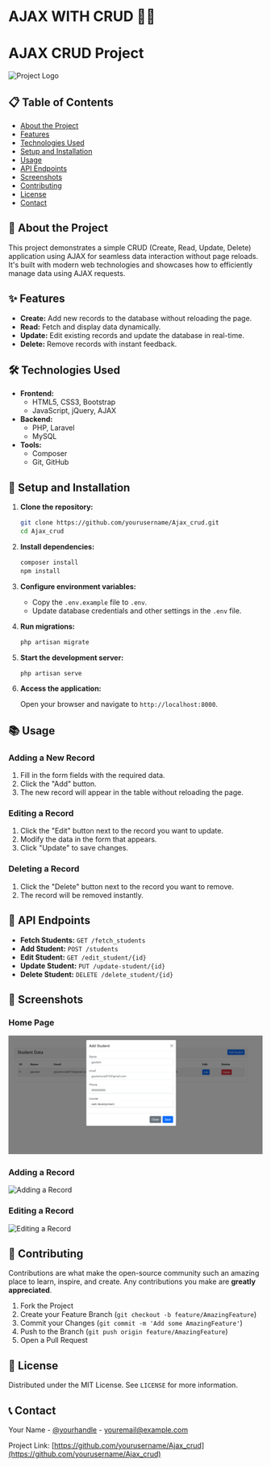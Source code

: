 <h1>AJAX WITH CRUD 🐱‍👤</h1>

# AJAX CRUD Project

![Project Logo](https://example.com/logo.png)

## 📋 Table of Contents

- [About the Project](#about-the-project)
- [Features](#features)
- [Technologies Used](#technologies-used)
- [Setup and Installation](#setup-and-installation)
- [Usage](#usage)
- [API Endpoints](#api-endpoints)
- [Screenshots](#screenshots)
- [Contributing](#contributing)
- [License](#license)
- [Contact](#contact)

## 📖 About the Project

This project demonstrates a simple CRUD (Create, Read, Update, Delete) application using AJAX for seamless data interaction without page reloads. It's built with modern web technologies and showcases how to efficiently manage data using AJAX requests.

## ✨ Features

- **Create:** Add new records to the database without reloading the page.
- **Read:** Fetch and display data dynamically.
- **Update:** Edit existing records and update the database in real-time.
- **Delete:** Remove records with instant feedback.

## 🛠 Technologies Used

- **Frontend:**
  - HTML5, CSS3, Bootstrap
  - JavaScript, jQuery, AJAX
- **Backend:**
  - PHP, Laravel
  - MySQL
- **Tools:**
  - Composer
  - Git, GitHub

## 🚀 Setup and Installation

1. **Clone the repository:**

    ```bash
    git clone https://github.com/yourusername/Ajax_crud.git
    cd Ajax_crud
    ```

2. **Install dependencies:**

    ```bash
    composer install
    npm install
    ```

3. **Configure environment variables:**

    - Copy the `.env.example` file to `.env`.
    - Update database credentials and other settings in the `.env` file.

4. **Run migrations:**

    ```bash
    php artisan migrate
    ```

5. **Start the development server:**

    ```bash
    php artisan serve
    ```

6. **Access the application:**

    Open your browser and navigate to `http://localhost:8000`.

## 📚 Usage

### Adding a New Record

1. Fill in the form fields with the required data.
2. Click the "Add" button.
3. The new record will appear in the table without reloading the page.

### Editing a Record

1. Click the "Edit" button next to the record you want to update.
2. Modify the data in the form that appears.
3. Click "Update" to save changes.

### Deleting a Record

1. Click the "Delete" button next to the record you want to remove.
2. The record will be removed instantly.

## 🔗 API Endpoints

- **Fetch Students:** `GET /fetch_students`
- **Add Student:** `POST /students`
- **Edit Student:** `GET /edit_student/{id}`
- **Update Student:** `PUT /update-student/{id}`
- **Delete Student:** `DELETE /delete_student/{id}`

## 📸 Screenshots

### Home Page
![Home Page](public/assets/images/gautam.PNG)

### Adding a Record
![Adding a Record](https://example.com/addrecord.png)

### Editing a Record
![Editing a Record](https://example.com/editrecord.png)

## 🤝 Contributing

Contributions are what make the open-source community such an amazing place to learn, inspire, and create. Any contributions you make are **greatly appreciated**.

1. Fork the Project
2. Create your Feature Branch (`git checkout -b feature/AmazingFeature`)
3. Commit your Changes (`git commit -m 'Add some AmazingFeature'`)
4. Push to the Branch (`git push origin feature/AmazingFeature`)
5. Open a Pull Request

## 📝 License

Distributed under the MIT License. See `LICENSE` for more information.

## 📞 Contact

Your Name - [@yourhandle](https://twitter.com/yourhandle) - youremail@example.com

Project Link: [https://github.com/yourusername/Ajax_crud](https://github.com/yourusername/Ajax_crud)
